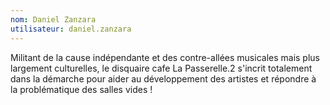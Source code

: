 ```yaml
---
nom: Daniel Zanzara
utilisateur: daniel.zanzara
---
```

<p>
  Militant de la cause indépendante et des contre-allées musicales mais plus largement culturelles, le disquaire cafe La Passerelle.2 s'incrit totalement dans la démarche pour aider au développement des artistes et répondre à la problématique des salles vides !
</p>
<p>
&nbsp;
<br>
&nbsp;
</p>
